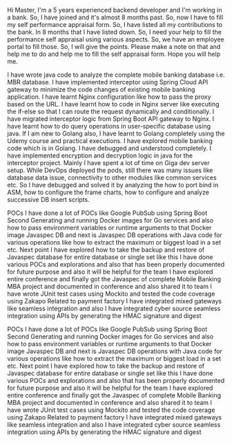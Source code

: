 Hi Master, I'm a 5 years experienced backend developer and I'm working in a bank. So, I have joined and it's almost 8 months past. So, now I have to fill my self performance appraisal form. So, I have listed all my contributions to the bank. In 8 months that I have listed down. So, I need your help to fill the performance self appraisal using various aspects. So, we have an employee portal to fill those. So, I will give the points. Please make a note on that and help me to do and help me to fill the self appraisal form. Hope you will help me.



I have wrote java code to analyze the complete mobile banking database i.e. MBR database. I have implemented interceptor using Spring Cloud API gateway to minimize the code changes of existing mobile banking application. I have learnt Nginx configuration like how to pass the proxy based on the URL. I have learnt how to code in Nginx server like executing the if-else so that I can route the request dynamically and conditionally. I have migrated interceptor logic from Spring Boot API gateway to Nginx. I have learnt how to do query operations in user-specific database using java. If I am new to Golang also, I have learnt to Golang completely using the Udemy course and practical executions. I have explored mobile banking code which is in Golang. I have debugged and understood completely. I have implemented encryption and decryption logic in java for the interceptor project. Mainly I have spent a lot of time on Giga dev server setup. While DevOps deployed the pods, still there was many issues like database data issue, connectivity to other modules like common services etc. So I have debugged and solved it by analyzing the how to port bind in ASM, how to configure the frame charts, how to configure and analyze successive DB insert scripts.

POCs I have done a lot of POCs like Google PubSub using Spring Boot Second Generating and running Docker images for Go services and also how to pass environment variables or runtime arguments to that Docker image Javaspec DB and next is Javaspec DB operations with Java code for various operations like how to extract the maximum or biggest load in a set etc. Next point I have explored how to take the backup and restore of Javaspec database for entire database or single set like this I have done various POCs and explorations and also that has been properly documented for future purpose and also it will be helpful for the team I have explored entire conference and finally got the Javaspec of complete Mobile Banking MBA project and documented in conference and also shared it to team I have wrote JUnit test cases using Mockito and tested the code coverage using Zakapo Related to payment factory I have integrated mixed gateways like seamless integration and also I have integrated cyber source seamless integration using APIs by generating the HMAC signature and digest



POCs I have done a lot of POCs like Google PubSub using Spring Boot Second Generating and running Docker images for Go services and also how to pass environment variables or runtime arguments to that Docker image Javaspec DB and next is Javaspec DB operations with Java code for various operations like how to extract the maximum or biggest load in a set etc. Next point I have explored how to take the backup and restore of Javaspec database for entire database or single set like this I have done various POCs and explorations and also that has been properly documented for future purpose and also it will be helpful for the team I have explored entire conference and finally got the Javaspec of complete Mobile Banking MBA project and documented in conference and also shared it to team I have wrote JUnit test cases using Mockito and tested the code coverage using Zakapo Related to payment factory I have integrated mixed gateways like seamless integration and also I have integrated cyber source seamless integration using APIs by generating the HMAC signature and digest


